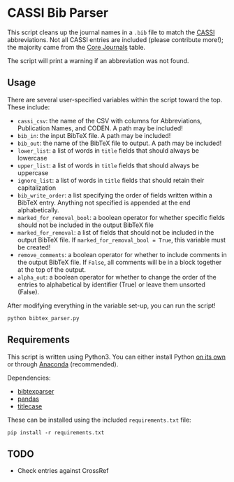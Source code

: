 # CASSI Bib Parser

This script cleans up the journal names in a `.bib` file to match the
[CASSI](https://cassi.cas.org/search.jsp) abbreviations.
Not all CASSI entries are included (please contribute more!); the majority
came from the
[Core Journals](https://www.cas.org/support/documentation/references/corejournals)
table.

The script will print a warning if an abbreviation was not found.

## Usage

There are several user-specified variables within the script toward the top.
These include:

- `cassi_csv`: the name of the CSV with columns for Abbreviations,
   Publication Names, and CODEN. A path may be included!
- `bib_in`: the input BibTeX file. A path may be included!
- `bib_out`: the name of the BibTeX file to output. A path may be included!
- `lower_list`: a list of words in `title` fields that should always be
   lowercase
- `upper_list`: a list of words in `title` fields that should always be
   uppercase
- `ignore_list`: a list of words in `title` fields that should retain their
   capitalization
- `bib_write_order`: a list specifying the order of fields written within a
   BibTeX entry. Anything not specified is appended at the end alphabetically.
- `marked_for_removal_bool`: a boolean operator for whether specific fields
   should not be included in the output BibTeX file
- `marked_for_removal`: a list of fields that should not be included in the
   output BibTeX file.
   If `marked_for_removal_bool = True`, this variable must be created!
- `remove_comments`: a boolean operator for whether to include comments in the
  output BibTeX file.
  If `False`, all comments will be in a block together at the top of the output.
- `alpha_out`: a boolean operator for whether to change the order of the
  entries to alphabetical by identifier (True) or leave them unsorted (False).

After modifying everything in the variable set-up, you can run the script!
```
python bibtex_parser.py
```

## Requirements

This script is written using Python3.
You can either install Python [on its own](https://www.python.org/downloads/)
or through [Anaconda](https://www.anaconda.com/products/distribution)
(recommended).

Dependencies:
- [bibtexparser](https://pypi.org/project/bibtexparser/)
- [pandas](https://pandas.pydata.org/getting_started.html)
- [titlecase](https://pypi.org/project/titlecase/)

These can be installed using the included `requirements.txt` file:
```
pip install -r requirements.txt
```

## TODO

- Check entries against CrossRef

